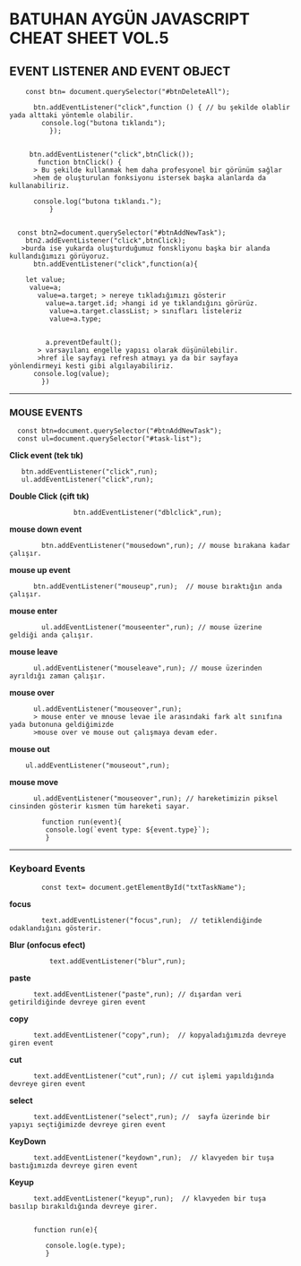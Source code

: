 # **BATUHAN AYGÜN JAVASCRIPT CHEAT SHEET VOL.5**
## EVENT LISTENER AND EVENT OBJECT

        const btn= document.querySelector("#btnDeleteAll");

          btn.addEventListener("click",function () { // bu şekilde olablir yada alttaki yöntemle olabilir.
            console.log("butona tıklandı");
              });


         btn.addEventListener("click",btnClick());
           function btnClick() {  
          > Bu şekilde kullanmak hem daha profesyonel bir görünüm sağlar 
          >hem de oluşturulan fonksiyonu istersek başka alanlarda da kullanabiliriz.
          
          console.log("butona tıklandı.");
              }


      const btn2=document.querySelector("#btnAddNewTask");
        btn2.addEventListener("click",btnClick); 
       >burda ise yukarda oluşturduğumuz fonskliyonu başka bir alanda kullandığımızı görüyoruz.
          btn.addEventListener("click",function(a){
   
        let value;
         value=a;
           value=a.target; > nereye tıkladığımızı gösterir
             value=a.target.id; >hangi id ye tıklandığını görürüz.
              value=a.target.classList; > sınıfları listeleriz 
              value=a.type;

   
             a.preventDefault(); 
           > varsayılanı engelle yapısı olarak düşünülebilir. 
           >href ile sayfayı refresh atmayı ya da bir sayfaya yönlendirmeyi kesti gibi algılayabiliriz.
          console.log(value);
            })

---------------------------------------------------------

### MOUSE EVENTS

      const btn=document.querySelector("#btnAddNewTask");
      const ul=document.querySelector("#task-list");

**Click event (tek tık)**

       btn.addEventListener("click",run);
       ul.addEventListener("click",run);


**Double Click  (çift tık)**

                    btn.addEventListener("dblclick",run);

**mouse down event**

            btn.addEventListener("mousedown",run); // mouse bırakana kadar çalışır.

**mouse up event**

          btn.addEventListener("mouseup",run);  // mouse bıraktığın anda çalışır.

**mouse enter**

            ul.addEventListener("mouseenter",run); // mouse üzerine geldiği anda çalışır.


**mouse leave**

          ul.addEventListener("mouseleave",run); // mouse üzerinden ayrıldığı zaman çalışır.

**mouse over**

          ul.addEventListener("mouseover",run); 
          > mouse enter ve mnouse levae ile arasındaki fark alt sınıfına yada butonuna geldiğimizde 
          >mouse over ve mouse out çalışmaya devam eder.

**mouse out**

        ul.addEventListener("mouseout",run);

**mouse move**

          ul.addEventListener("mouseover",run); // hareketimizin piksel cinsinden gösterir kısmen tüm hareketi sayar.

            function run(event){
             console.log(`event type: ${event.type}`);
             }





---------------------------------------------------------
### Keyboard Events
             

            const text= document.getElementById("txtTaskName");

**focus**

            text.addEventListener("focus",run);  // tetiklendiğinde odaklandığını gösterir.

**Blur (onfocus efect)**

              text.addEventListener("blur",run);

**paste** 

          text.addEventListener("paste",run); // dışardan veri getirildiğinde devreye giren event

**copy**
  
          text.addEventListener("copy",run);  // kopyaladığımızda devreye giren event

**cut**

          text.addEventListener("cut",run); // cut işlemi yapıldığında devreye giren event


**select**

          text.addEventListener("select",run); //  sayfa üzerinde bir yapıyı seçtiğimizde devreye giren event


**KeyDown**

          text.addEventListener("keydown",run);  // klavyeden bir tuşa bastığımızda devreye giren event

**Keyup**

          text.addEventListener("keyup",run);  // klavyeden bir tuşa basılıp bırakıldığında devreye girer.


          function run(e){

             console.log(e.type);
             }
